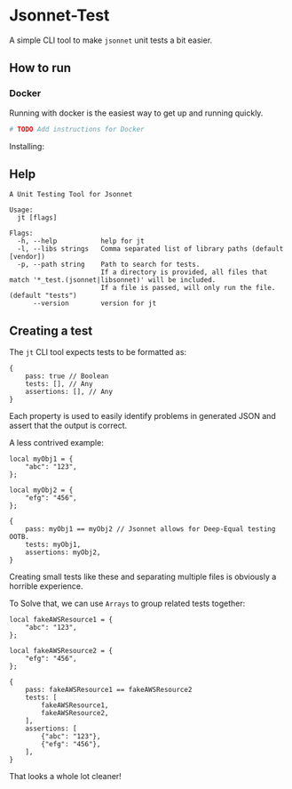 # Jsonnet-Test

A simple CLI tool to make `jsonnet` unit tests a bit easier.

## How to run

### Docker

Running with docker is the easiest way to get up and running quickly.

```bash
# TODO Add instructions for Docker
```

Installing:

## Help

```docs
A Unit Testing Tool for Jsonnet

Usage:
  jt [flags]

Flags:
  -h, --help           help for jt
  -l, --libs strings   Comma separated list of library paths (default [vendor])
  -p, --path string    Path to search for tests.
                       If a directory is provided, all files that match '*_test.(jsonnet|libsonnet)' will be included.
                       If a file is passed, will only run the file. (default "tests")
      --version        version for jt
```

## Creating a test

The `jt` CLI tool expects tests to be formatted as:

```jsonnet
{
    pass: true // Boolean
    tests: [], // Any
    assertions: [], // Any
}
```

Each property is used to easily identify problems in generated JSON and assert that the output is correct.

A less contrived example:

```jsonnet
local myObj1 = {
    "abc": "123",
};

local myObj2 = {
    "efg": "456",
};

{
    pass: myObj1 == myObj2 // Jsonnet allows for Deep-Equal testing OOTB.
    tests: myObj1,
    assertions: myObj2,
}
```

Creating small tests like these and separating multiple files is obviously a horrible experience.

To Solve that, we can use `Arrays` to group related tests together:

```jsonnet
local fakeAWSResource1 = {
    "abc": "123",
};

local fakeAWSResource2 = {
    "efg": "456",
};

{
    pass: fakeAWSResource1 == fakeAWSResource2
    tests: [
        fakeAWSResource1,
        fakeAWSResource2,
    ],
    assertions: [
        {"abc": "123"},
        {"efg": "456"},
    ],
}
```

That looks a whole lot cleaner!
